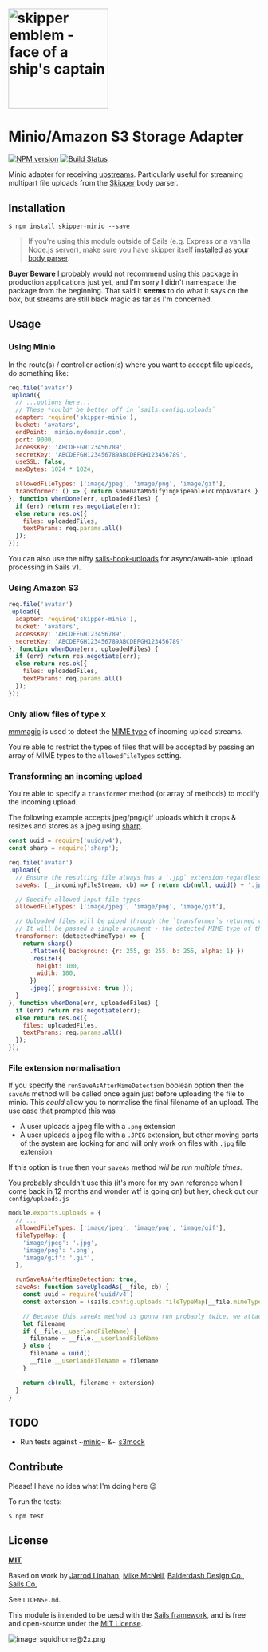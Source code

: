 # [<img title="skipper-minio - Minio storage adapter for Skipper" src="http://i.imgur.com/P6gptnI.png" width="200px" alt="skipper emblem - face of a ship's captain"/>](https://github.com/nahanil/skipper-minio)
# Minio/Amazon S3 Storage Adapter

[![NPM version](https://badge.fury.io/js/skipper-minio.svg)](http://badge.fury.io/js/skipper-minio)
[![Build Status](https://travis-ci.org/nahanil/skipper-minio.svg?branch=master)](https://travis-ci.org/nahanil/skipper-minio)

Minio adapter for receiving [upstreams](https://github.com/balderdashy/skipper#what-are-upstreams). Particularly useful for streaming multipart file uploads from the [Skipper](github.com/balderdashy/skipper) body parser.


## Installation

```
$ npm install skipper-minio --save
```

> If you're using this module outside of Sails (e.g. Express or a vanilla Node.js server), make sure you have skipper itself [installed as your body parser](https://sailsjs.com/documentation/concepts/middleware?q=adding-or-overriding-http-middleware).

**Buyer Beware**
I probably would not recommend using this package in production applications just yet, and I'm sorry I didn't namespace the package from the beginning. That said it ___seems___ to do what it says on the box, but streams are still black magic as far as I'm concerned.

## Usage

### Using Minio
In the route(s) / controller action(s) where you want to accept file uploads, do something like:

```javascript
req.file('avatar')
.upload({
  // ...options here...
  // These *could* be better off in `sails.config.uploads`
  adapter: require('skipper-minio'),
  bucket: 'avatars',
  endPoint: 'minio.mydomain.com',
  port: 9000,
  accessKey: 'ABCDEFGH123456789',
  secretKey: 'ABCDEFGH123456789ABCDEFGH123456789',
  useSSL: false,
  maxBytes: 1024 * 1024,

  allowedFileTypes: ['image/jpeg', 'image/png', 'image/gif'],
  transformer: () => { return someDataModifyingPipeableToCropAvatars }
}, function whenDone(err, uploadedFiles) {
  if (err) return res.negotiate(err);
  else return res.ok({
    files: uploadedFiles,
    textParams: req.params.all()
  });
});
```
You can also use the nifty [sails-hook-uploads](https://github.com/sailshq/sails-hook-uploads) for async/await-able upload processing in Sails v1.

### Using Amazon S3
```javascript
req.file('avatar')
.upload({
  adapter: require('skipper-minio'),
  bucket: 'avatars',
  accessKey: 'ABCDEFGH123456789',
  secretKey: 'ABCDEFGH123456789ABCDEFGH123456789'
}, function whenDone(err, uploadedFiles) {
  if (err) return res.negotiate(err);
  else return res.ok({
    files: uploadedFiles,
    textParams: req.params.all()
  });
});
```

### Only allow files of type x
[mmmagic](https://www.npmjs.com/package/mmmagic) is used to detect the [MIME type](https://developer.mozilla.org/en-US/docs/Web/HTTP/Basics_of_HTTP/MIME_types/Complete_list_of_MIME_types) of incoming upload streams.

You're able to restrict the types of files that will be accepted by passing an array of MIME types to the `allowedFileTypes` setting.

### Transforming an incoming upload
You're able to specify a `transformer` method (or array of methods) to modify the incoming upload.

The following example accepts jpeg/png/gif uploads which it crops & resizes and stores as a jpeg using [sharp](https://www.npmjs.com/package/sharp).
```js
const uuid = require('uuid/v4');
const sharp = require('sharp');

req.file('avatar')
.upload({
  // Ensure the resulting file always has a `.jpg` extension regardless of the filename of the original upload
  saveAs: (__incomingFileStream, cb) => { return cb(null, uuid() + '.jpg'); },

  // Specify allowed input file types
  allowedFileTypes: ['image/jpeg', 'image/png', 'image/gif'],

  // Uploaded files will be piped through the `transformer`s returned value before being sent to minio
  // It will be passed a single argument - the detected MIME type of the incoming stream, or `null`
  transformer: (detectedMimeType) => {
    return sharp()
      .flatten({ background: {r: 255, g: 255, b: 255, alpha: 1} })
      .resize({
        height: 100,
        width: 100,
      })
      .jpeg({ progressive: true });
  }
}, function whenDone(err, uploadedFiles) {
  if (err) return res.negotiate(err);
  else return res.ok({
    files: uploadedFiles,
    textParams: req.params.all()
  });
});
```

### File extension normalisation
If you specify the `runSaveAsAfterMimeDetection` boolean option then the `saveAs` method will be called once again just before uploading the file to minio.
This _could_ allow you to normalise the final filename of an upload. The use case that prompted this was
- A user uploads a jpeg file with a `.png` extension
- A user uploads a jpeg file with a `.JPEG` extension, but other moving parts of the system are looking for and will only work on files with `.jpg` file extension

If this option is `true` then your `saveAs` method _will be run multiple times_.

You probably shouldn't use this (it's more for my own reference when I come back in 12 months and wonder wtf is going on) but hey, check out our `config/uploads.js`
```js
module.exports.uploads = {
  // ...
  allowedFileTypes: ['image/jpeg', 'image/png', 'image/gif'],
  fileTypeMap: {
    'image/jpeg': '.jpg',
    'image/png': '.png',
    'image/gif': '.gif',
  },

  runSaveAsAfterMimeDetection: true,
  saveAs: function saveUploadAs(__file, cb) {
    const uuid = require('uuid/v4')
    const extension = (sails.config.uploads.fileTypeMap[__file.mimeType] || __file.filename.split('.').pop() || '.upload').toLowerCase()

    // Because this saveAs method is gonna run probably twice, we attach  the generated uuid to __file to save CPU cycles the next time we run
    let filename
    if (__file.__userlandFileName) {
      filename = __file.__userlandFileName
    } else {
      filename = uuid()
      __file.__userlandFileName = filename
    }

    return cb(null, filename + extension)
  }
}
```

## TODO
- Run tests against ~[minio](https://hub.docker.com/r/minio/minio)~ &~ [s3mock](https://hub.docker.com/r/adobe/s3mock/)


## Contribute

Please! I have no idea what I'm doing here :wink:


To run the tests:

```shell
$ npm test
```


## License

**[MIT](./LICENSE)**

Based on work by [Jarrod Linahan](https://github.com/nahanil/skipper-minio/), [Mike McNeil](https://sailsjs.com/studio), [Balderdash Design Co.](http://balderdash.co), [Sails Co.](https://sailsjs.com/about)

See `LICENSE.md`.

This module is intended to be uesd with the [Sails framework](https://sailsjs.com), and is free and open-source under the [MIT License](./LICENSE).


![image_squidhome@2x.png](http://i.imgur.com/RIvu9.png)

